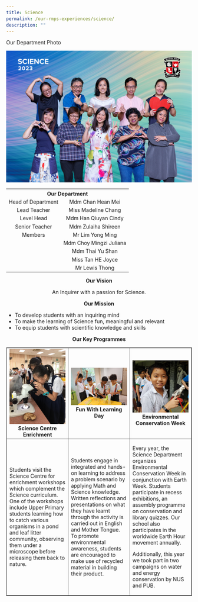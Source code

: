 ```yaml
---
title: Science
permalink: /our-rmps-experiences/science/
description: ""
---
```

<p>Our Department Photo</p>
<img src="/images/Dept%202023/science.jpg">
<table>
<tbody>
<tr>
<th style="text-align: center;" colspan="2">Our&nbsp;Department</th>
</tr>
<tr>
<td style="text-align: center;">Head of Department</td>
<td style="text-align: center;">Mdm Chan Hean Mei</td>
</tr>
<tr>
<td style="text-align: center;">Lead Teacher</td>
<td style="text-align: center;">Miss Madeline Chang</td>
</tr>
<tr>
<td style="text-align: center;">Level Head</td>
<td style="text-align: center;">Mdm Han Qiuyan Cindy</td>
</tr>
<tr>
<td style="text-align: center;">Senior Teacher</td>
<td style="text-align: center;">Mdm Zulaiha Shireen</td>
</tr>
<tr>
<td style="text-align: center;">Members</td>
<td style="text-align: center;">Mr Lim Yong Ming</td>
</tr>
<tr>
<td style="text-align: center;">&nbsp;</td>
<td style="text-align: center;">Mdm Choy Mingzi Juliana</td>
</tr>
<tr>
<td style="text-align: center;">&nbsp;</td>
<td style="text-align: center;">Mdm Thai Yu Shan</td>
</tr>
<tr>
<td style="text-align: center;">&nbsp;</td>
<td style="text-align: center;">Miss Tan HE Joyce</td>
</tr>
<tr>
<td style="text-align: center;">&nbsp;</td>
<td style="text-align: center;">Mr Lewis Thong</td>
</tr>
</tbody>
</table>
<p style="text-align: center;"><strong>Our Vision</strong></p>
<p style="text-align: center;">An Inquirer with a passion for Science.</p>
<p style="text-align: center;"><strong>Our Mission</strong></p>
<ul>
<li>To develop students with an inquiring mind</li>
<li>To make the learning of Science fun, meaningful and relevant</li>
<li>To equip students with scientific knowledge and skills</li>
</ul>
<p style="text-align: center;"><strong>Our Key Programmes</strong></p>
<table style="border-collapse: collapse; width: 100%;" border="1">
<tbody>
<tr>
<td style="width: 33.3333%; text-align: center;"><img src="/images/sci1.jpg"><strong>Science Centre Enrichment</strong></td>
<td style="width: 33.3333%; text-align: center;"><img src="/images/sci2.jpg">
<div><strong>Fun With Learning Day</strong></div>
</td>
<td style="width: 33.3333%; text-align: center;"><img src="/images/sci3.jpg"><strong>Environmental Conservation Week</strong></td>
</tr>
<tr>
<td style="width: 33.3333%;">
<p>Students visit the Science Centre for enrichment workshops which complement the Science curriculum. One of the workshops include Upper Primary students learning how to catch various organisms in a pond and leaf litter community, observing them under a microscope before releasing them back to nature.</p>
</td>
<td style="width: 33.3333%;">
<p>Students engage in integrated and hands-on learning to address a problem scenario by applying Math and Science knowledge. Written reflections and presentations on what they have learnt through the activity is carried out in English and Mother Tongue. To promote environmental awareness, students are encouraged to make use of recycled material in building their product.</p>
</td>
<td style="width: 33.3333%;">
<p>Every year, the Science Department organizes Environmental Conservation Week in conjunction with Earth Week. Students participate in recess exhibitions, an assembly programme on conservation and library quizzes. Our school also participates in the worldwide Earth Hour movement annually.</p>
<p>Additionally, this year we took part in two campaigns on water and energy conservation by NUS and PUB.</p>
</td>
</tr>
</tbody>
</table>